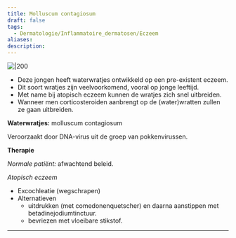 ```yaml
---
title: Molluscum contagiosum
draft: false
tags:
  - Dermatologie/Inflammatoire_dermatosen/Eczeem
aliases: 
description:
---
```


![|200](https://i.imgur.com/p7CbgbG.png)


- Deze jongen heeft waterwratjes ontwikkeld op een pre-existent eczeem.
- Dit soort wratjes zijn veelvoorkomend, vooral op jonge leeftijd.
- Met name bij atopisch eczeem kunnen de wratjes zich snel uitbreiden.
- Wanneer men corticosteroiden aanbrengt op de (water)wratten zullen ze gaan uitbreiden.

**Waterwratjes:** molluscum contagiosum

Veroorzaakt door DNA-virus uit de groep van pokkenvirussen.

**Therapie**

*Normale patiënt:* afwachtend beleid.

*Atopisch eczeem*

- Excochleatie (wegschrapen)
- Alternatieven
    - uitdrukken (met comedonenquetscher) en daarna aanstippen met betadinejodiumtinctuur.
    - bevriezen met vloeibare stikstof.

---